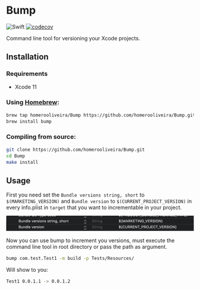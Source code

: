 # Bump

![Swift](https://github.com/homerooliveira/Bump/actions/workflows/build.yml/badge.svg)
[![codecov](https://codecov.io/gh/homerooliveira/Bump/branch/main/graph/badge.svg?token=33PIP7NUZO)](https://codecov.io/gh/homerooliveira/Bump)

Command line tool for versioning your Xcode projects.

## Installation

### Requirements
- Xcode 11 

### Using [Homebrew](http://brew.sh/):
```bash
brew tap homerooliveira/Bump https://github.com/homerooliveira/Bump.git
brew install bump
```

### Compiling from source:
```bash
git clone https://github.com/homerooliveira/Bump.git
cd Bump
make install
```

## Usage

First you need set  the `Bundle versions string, short` to `$(MARKETING_VERSION)` and `Bundle version` to `$(CURRENT_PROJECT_VERSION)` in every info.plist in `target` that you want to incrementable in your project.

![Info plist sample](assets/infoplist-sample.png)

Now you can use bump to increment you versions, must execute the command line tool in root directory or pass the path as argument.
```bash
bump com.test.Test1 -m build -p Tests/Resources/
```
Will show to you: 
```bash
Test1 0.0.1.1 -> 0.0.1.2
```


